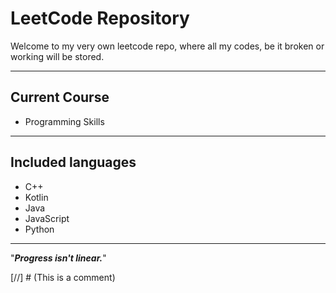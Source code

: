 # LeetCode Repository

Welcome to my very own leetcode repo, where all my codes, be it broken or working will be stored.

---

## Current Course

- Programming Skills

---

## Included languages

- C++
- Kotlin
- Java
- JavaScript
- Python

---

"***Progress isn't linear.***"

[//] # (This is a comment)
